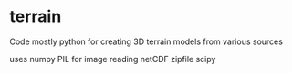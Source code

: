 terrain
=======

Code mostly python for creating 3D terrain models from various sources

uses 
   numpy
   PIL for image reading
   netCDF
   zipfile
   scipy
